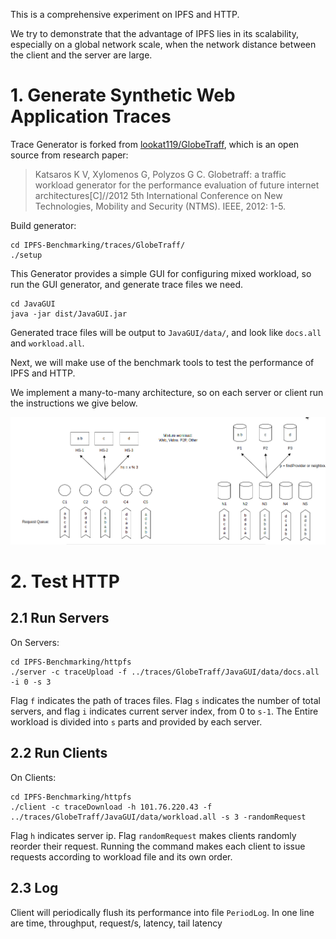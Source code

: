 This is a comprehensive experiment on IPFS and HTTP. 

We try to demonstrate that the advantage of IPFS lies in its scalability, especially on a global network scale, when the network distance between the client and the server are large.


# 1. Generate Synthetic Web Application Traces

Trace Generator is forked from [lookat119/GlobeTraff](https://github.com/lookat119/GlobeTraff), which is an open source from research paper:
>Katsaros K V, Xylomenos G, Polyzos G C. Globetraff: a traffic workload generator for the performance evaluation of future internet architectures[C]//2012 5th International Conference on New Technologies, Mobility and Security (NTMS). IEEE, 2012: 1-5.

Build generator:
```
cd IPFS-Benchmarking/traces/GlobeTraff/
./setup
```
This Generator provides a simple GUI for configuring mixed workload, so run the GUI generator, and generate trace files we need.
```
cd JavaGUI
java -jar dist/JavaGUI.jar
```
Generated trace files will be output to `JavaGUI/data/`, and look like `docs.all` and `workload.all`.

Next, we will make use of the benchmark tools to test the performance of IPFS and HTTP.

We implement a many-to-many architecture, so on each server or client run the instructions we give below.

![architecture](https://github.com/quieoo/IPFS-Benchmarking/blob/main/sync_architecture.png)

# 2. Test HTTP

## 2.1 Run Servers
On Servers: 
```
cd IPFS-Benchmarking/httpfs
./server -c traceUpload -f ../traces/GlobeTraff/JavaGUI/data/docs.all -i 0 -s 3
```
Flag `f` indicates the path of traces files.
Flag `s` indicates the number of total servers, and flag `i` indicates current server index, from 0 to `s-1`. The Entire workload is divided into `s` parts and provided by each server.

## 2.2 Run Clients
On Clients:
```
cd IPFS-Benchmarking/httpfs
./client -c traceDownload -h 101.76.220.43 -f ../traces/GlobeTraff/JavaGUI/data/workload.all -s 3 -randomRequest
```
Flag `h` indicates server ip.
Flag `randomRequest` makes clients randomly reorder their request.
Running the command makes each client to issue requests according to workload file and its own order.

## 2.3 Log
Client will periodically flush its performance into file `PeriodLog`. In one line are time, throughput, request/s, latency, tail latency
